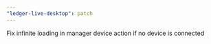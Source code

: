 ```yaml
---
"ledger-live-desktop": patch
---
```


Fix infinite loading in manager device action if no device is connected
